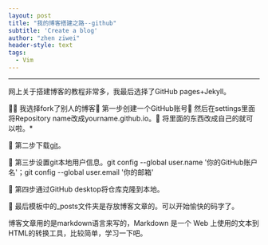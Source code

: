 ```yaml
---
layout: post
title: "我的博客搭建之路--github"
subtitle: 'Create a blog'
author: "zhen ziwei"
header-style: text
tags:
  - Vim
---
```




---

网上关于搭建博客的教程非常多，我最后选择了GitHub pages+Jekyll。

 我选择fork了别人的博客 第一步创建一个GitHub账号  然后在settings里面将Repository name改成yourname.github.io。  将里面的东西改成自己的就可以啦。*

 第二步下载[git](https://git-scm.com/)。

 第三步设置git本地用户信息。git config --global user.name '你的GitHub账户名'；git config --global user.email '你的邮箱'

 第四步通过GitHub desktop将仓库克隆到本地。

 最后模板中的_posts文件夹是存放博客文章的。可以开始愉快的码字了。

博客文章用的是markdown语言来写的，Markdown 是一个 Web 上使用的文本到HTML的转换工具，比较简单，学习一下吧。
